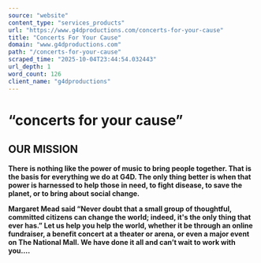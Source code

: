 ```yaml
---
source: "website"
content_type: "services_products"
url: "https://www.g4dproductions.com/concerts-for-your-cause"
title: "Concerts For Your Cause"
domain: "www.g4dproductions.com"
path: "/concerts-for-your-cause"
scraped_time: "2025-10-04T23:44:54.032443"
url_depth: 1
word_count: 126
client_name: "g4dproductions"
---
```


# “concerts for your cause”

## OUR MISSION

**There is nothing like the power of music to bring people together. That is the basis for everything we do at G4D. The only thing better is when that power is harnessed to help those in need, to fight disease, to save the planet, or to bring about social change.**

**Margaret Mead said “Never doubt that a small group of thoughtful, committed citizens can change the world; indeed, it's the only thing that ever has.” Let us help you help the world, whether it be through an online fundraiser, a benefit concert at a theater or arena, or even a major event on The National Mall. We have done it all and can’t wait to work with you….**